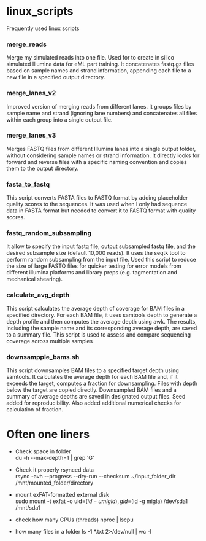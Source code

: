 # linux_scripts
Frequently used linux scripts

### merge_reads 

Merge my simulated reads into one file. Used for to create in silico simulated Illumina data for eML part training. It concatenates fastq.gz files based on sample names and strand information, appending each file to a new file in a specified output directory.


### merge_lanes_v2

Improved version of merging reads from different lanes. It groups files by sample name and strand (ignoring lane numbers) and concatenates all files within each group into a single output file. 

### merge_lanes_v3

Merges FASTQ files from different Illumina lanes into a single output folder, without considering sample names or strand information. It directly looks for forward and reverse files with a specific naming convention and copies them to the output directory.

### fasta_to_fastq

This script converts FASTA files to FASTQ format by adding placeholder quality scores to the sequences. It was  used when I only had sequence data in FASTA format but needed to convert it to FASTQ format with quality scores. 


### fastq_random_subsampling


It allow to specify the input fastq file, output subsampled fastq file, and the desired subsample size (default 10,000 reads). It uses the seqtk tool to perform random subsampling from the input file. Used this script to reduce the size of large FASTQ files for quicker testing for error models from different illumina platforms and library preps (e.g. tagmentation and mechanical shearing).


### calculate_avg_depth
This script calculates the average depth of coverage for BAM files in a specified directory. For each BAM file, it uses samtools depth to generate a depth profile and then computes the average depth using awk. The results, including the sample name and its corresponding average depth, are saved to a summary file. This script is used to assess and compare sequencing coverage across multiple samples  

### downsampple_bams.sh  

This script downsamples BAM files to a specified target depth using samtools. It calculates the average depth for each BAM file and, if it exceeds the target, computes a fraction for downsampling. Files with depth below the target are copied directly. Downsampled BAM files and a summary of average depths are saved in designated output files. Seed added for reproducibility. Also added additional numerical checks for calculation of fraction. 




# Often one liners

- Check space in folder <br>
  du -h --max-depth=1 | grep 'G'

- Check it properly rsynced data <br>
  rsync -avh --progress --dry-run --checksum ~/input_folder_dir /mnt/mounted_folder/directory
  
- mount exFAT-formatted external disk <br>
  sudo mount -t exfat -o uid=$(id -u migla),gid=$(id -g migla) /dev/sda1 /mnt/sda1

- check how many CPUs (threads)
  nproc | lscpu

- how many files in a folder
  ls -1 *.txt 2>/dev/null | wc -l



  

  






